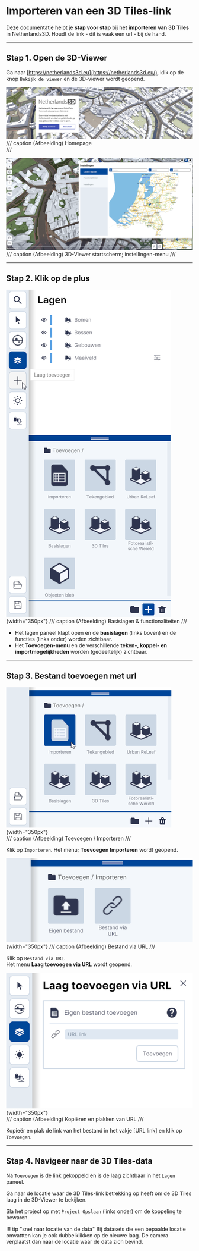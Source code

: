 # Importeren van een 3D Tiles-link

Deze documentatie helpt je **stap voor stap** bij het **importeren van 3D Tiles** in Netherlands3D.
Houdt de link - dit is vaak een url - bij de hand.

---

## Stap 1. Open de 3D-Viewer

Ga naar [https://netherlands3d.eu](https://netherlands3d.eu/), klik op de knop `Bekijk de viewer` en de 3D-viewer wordt geopend.

![Lagen](../handleiding/imgs/headliner.png)
/// caption
(Afbeelding) Homepage  
///

![Building Blocks](../handleiding/imgs/3d-viewer.png)
/// caption
(Afbeelding) 3D-Viewer startscherm; instellingen-menu
///

---

## Stap 2. Klik op de plus

<div class="grid" markdown>

![Building Blocks](../handleiding/imgs/lagen.top.bottom.png){width="350px"}
/// caption
(Afbeelding) Basislagen & functionaliteiten
///
 
* Het lagen paneel klapt open en de **basislagen** (links boven) en de functies (links onder) worden zichtbaar.
* Het **Toevoegen-menu** en de verschillende **teken-, koppel- en importmogelijkheden** worden (gedeeltelijk) zichtbaar.

</div>

---

## Stap 3. Bestand toevoegen met url

<div class="grid" markdown>

![Building Blocks](../handleiding/imgs/lagen.toevoegen.menu.importeren.png){width="350px"}  
/// caption
(Afbeelding) Toevoegen / Importeren
///

Klik op <code>Importeren</code>. Het menu; <b>Toevoegen Importeren</b> wordt geopend.  
		
</div>

<div class="grid" markdown>

![Building Blocks](../handleiding/imgs/lagen.toevoegen.importeren.png){width="350px"}
/// caption
(Afbeelding) Bestand via URL
///

Klik op `Bestand via URL`.  
Het menu **Laag toevoegen via URL** wordt geopend.  

</div>

<div class="grid" markdown>

![Building Blocks](../handleiding/imgs/lagen.import.url.menu.png){width="350px"}  
/// caption
(Afbeelding) Kopiëren en plakken van URL
///

Kopieër en plak de link van het bestand in het vakje [URL link] en klik op `Toevoegen`.

</div>

---

## Stap 4. Navigeer naar de 3D Tiles-data

Na `Toevoegen` is de link gekoppeld en is de laag zichtbaar in het `Lagen` paneel.

Ga naar de locatie waar de 3D Tiles-link betrekking op heeft om de 3D Tiles laag in de 3D-Viewer te bekijken.

Sla het project op met `Project Opslaan` (links onder) om de koppeling te bewaren.

!!! tip "snel naar locatie van de data"
    Bij datasets die een bepaalde locatie omvattten kan je ook dubbelklikken op de nieuwe laag. De camera verplaatst dan naar de locatie waar de data zich bevind.
